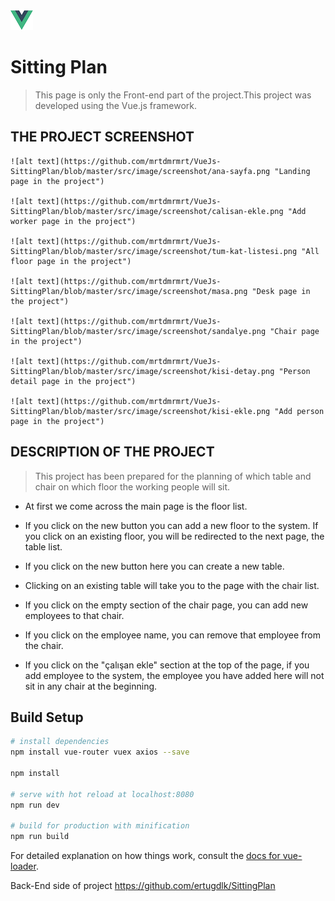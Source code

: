 ![alt text](https://github.com/mrtdmrmrt/VueJs-SittingPlan/blob/master/src/image/vue.png "Logo Vue.js")
# Sitting Plan

> This page is only the Front-end part of the project.This project was developed using the Vue.js framework.

## THE PROJECT SCREENSHOT
```
![alt text](https://github.com/mrtdmrmrt/VueJs-SittingPlan/blob/master/src/image/screenshot/ana-sayfa.png "Landing page in the project")

![alt text](https://github.com/mrtdmrmrt/VueJs-SittingPlan/blob/master/src/image/screenshot/calisan-ekle.png "Add worker page in the project")

![alt text](https://github.com/mrtdmrmrt/VueJs-SittingPlan/blob/master/src/image/screenshot/tum-kat-listesi.png "All floor page in the project")

![alt text](https://github.com/mrtdmrmrt/VueJs-SittingPlan/blob/master/src/image/screenshot/masa.png "Desk page in the project")

![alt text](https://github.com/mrtdmrmrt/VueJs-SittingPlan/blob/master/src/image/screenshot/sandalye.png "Chair page in the project")

![alt text](https://github.com/mrtdmrmrt/VueJs-SittingPlan/blob/master/src/image/screenshot/kisi-detay.png "Person detail page in the project")

![alt text](https://github.com/mrtdmrmrt/VueJs-SittingPlan/blob/master/src/image/screenshot/kisi-ekle.png "Add person page in the project")

```
## DESCRIPTION OF THE PROJECT

>This project has been prepared for the planning of which table and chair on which floor the working people will sit.

+ At first we come across the main page is the floor list. 

+ If you click on the new button you can add a new floor to the system. If you click on an existing floor, you will be redirected to the next page, the table list.

+ If you click on the new button here you can create a new table. 

+ Clicking on an existing table will take you to the page with the chair list.

+ If you click on the empty section of the chair page, you can add new employees to that chair. 

+ If you click on the employee name, you can remove that employee from the chair.

+ If you click on the "çalışan ekle" section at the top of the page, if you add employee to the system, the employee you have added here will not sit in any chair at the beginning.

## Build Setup

``` bash
# install dependencies
npm install vue-router vuex axios --save

npm install

# serve with hot reload at localhost:8080
npm run dev

# build for production with minification
npm run build
```

For detailed explanation on how things work, consult the [docs for vue-loader](http://vuejs.github.io/vue-loader).

Back-End side of project https://github.com/ertugdlk/SittingPlan
